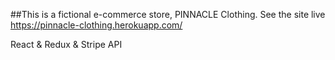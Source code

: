 ##This is a fictional e-commerce store, PINNACLE Clothing. 
See the site live https://pinnacle-clothing.herokuapp.com/

React & Redux & Stripe API
